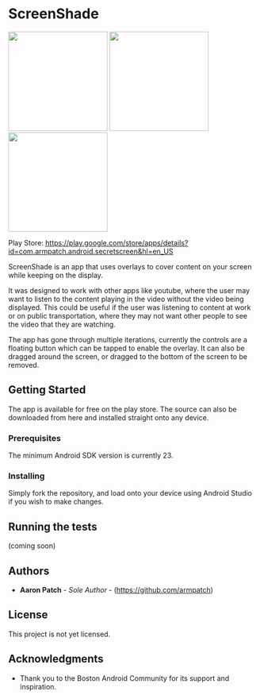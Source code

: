 # ScreenShade

<img src="/app/images/video 1 gif.gif" width="200"> <img src="/app/images/video 2 gif.gif" width="200"> <img src="/app/images/video 3 gif.gif" width="200"> 

Play Store: https://play.google.com/store/apps/details?id=com.armpatch.android.secretscreen&hl=en_US

ScreenShade is an app that uses overlays to cover content on your screen while keeping on the display. 

It was designed to work
with other apps like youtube, where the user may want to listen to the content playing in the video without the video being displayed.
This could be useful if the user was listening to content at work or on public transportation, where they may not want other people to see
the video that they are watching.

The app has gone through multiple iterations, currently the controls are a floating button which can be tapped to enable the overlay.
It can also be dragged around the screen, or dragged to the bottom of the screen to be removed.

## Getting Started

The app is available for free on the play store. The source can also be downloaded from here and installed straight onto any device.

### Prerequisites

The minimum Android SDK version is currently 23.

### Installing

Simply fork the repository, and load onto your device using Android Studio if you wish to make changes.

## Running the tests

(coming soon)

## Authors

* **Aaron Patch** - *Sole Author* - (https://github.com/armpatch)

## License

This project is not yet licensed.

## Acknowledgments

* Thank you to the Boston Android Community for its support and inspiration.
